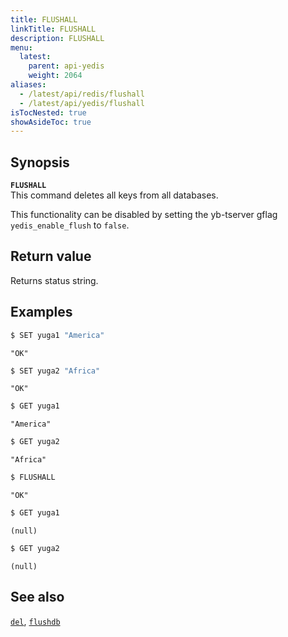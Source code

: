 ```yaml
---
title: FLUSHALL
linkTitle: FLUSHALL
description: FLUSHALL
menu:
  latest:
    parent: api-yedis
    weight: 2064
aliases:
  - /latest/api/redis/flushall
  - /latest/api/yedis/flushall
isTocNested: true
showAsideToc: true
---
```


## Synopsis

<b>`FLUSHALL`</b><br>
This command deletes all keys from all databases.

This functionality can be disabled by setting the yb-tserver gflag `yedis_enable_flush` to `false`.

## Return value

Returns status string.

## Examples

```sh
$ SET yuga1 "America"
```

```
"OK"
```

```sh
$ SET yuga2 "Africa"
```

```
"OK"
```

```sh
$ GET yuga1
```

```
"America"
```

```sh
$ GET yuga2
```

```
"Africa"
```

```sh
$ FLUSHALL
```

```
"OK"
```

```sh
$ GET yuga1
```

```
(null)
```

```sh
$ GET yuga2
```

```
(null)
```

## See also

[`del`](../del/), [`flushdb`](../flushdb/)
